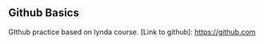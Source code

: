 Github Basics
-------------

GIthub practice based on lynda course.
[Link to github]: https://github.com 
